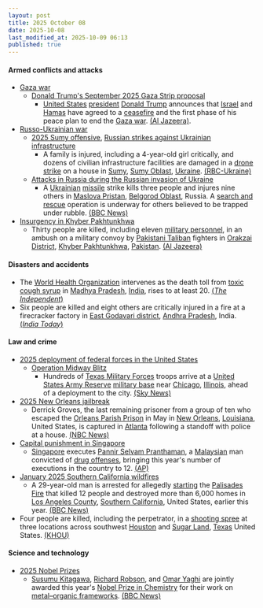 ```yaml
---
layout: post
title: 2025 October 08
date: 2025-10-08
last_modified_at: 2025-10-09 06:13
published: true
---
```



#### Armed conflicts and attacks

* [Gaza war](https://en.wikipedia.org/wiki/Gaza_war "Gaza war")
  * [Donald Trump's September 2025 Gaza Strip proposal](https://en.wikipedia.org/wiki/Donald_Trump%27s_September_2025_Gaza_Strip_proposal "Donald Trump's September 2025 Gaza Strip proposal")
    * [United States](https://en.wikipedia.org/wiki/United_States "United States") [president](https://en.wikipedia.org/wiki/US_president "US president") [Donald Trump](https://en.wikipedia.org/wiki/Donald_Trump "Donald Trump") announces that [Israel](https://en.wikipedia.org/wiki/Israel "Israel") and [Hamas](https://en.wikipedia.org/wiki/Hamas "Hamas") have agreed to a [ceasefire](https://en.wikipedia.org/wiki/Gaza_war_ceasefire "Gaza war ceasefire") and the first phase of his peace plan to end the [Gaza war](https://en.wikipedia.org/wiki/Gaza_war "Gaza war"). [(Al Jazeera)](https://www.aljazeera.com/news/2025/10/8/trump-says-he-may-travel-to-middle-east-as-gaza-deal-very-close).
* [Russo-Ukrainian war](https://en.wikipedia.org/wiki/Russo-Ukrainian_war_%282022%E2%80%93present%29 "Russo-Ukrainian war (2022–present)")
  * [2025 Sumy offensive](https://en.wikipedia.org/wiki/2025_Sumy_offensive "2025 Sumy offensive"), [Russian strikes against Ukrainian infrastructure](https://en.wikipedia.org/wiki/Russian_strikes_against_Ukrainian_infrastructure_%282022%E2%80%93present%29 "Russian strikes against Ukrainian infrastructure (2022–present)")
    * A family is injured, including a 4-year-old girl critically, and dozens of civilian infrastructure facilities are damaged in a [drone strike](https://en.wikipedia.org/wiki/Drone_warfare "Drone warfare") on a house in [Sumy](https://en.wikipedia.org/wiki/Sumy "Sumy"), [Sumy Oblast](https://en.wikipedia.org/wiki/Sumy_Oblast "Sumy Oblast"), [Ukraine](https://en.wikipedia.org/wiki/Ukraine "Ukraine"). [(RBC-Ukraine)](https://www.msn.com/en-ca/news/world/russia-strikes-ukraine-s-sumy-region-casualties-reported-4-year-old-in-severe-condition/ar-AA1O4zoW?ocid=winp1taskbar&cvid=139fb081d23e42aca8a86db770a80b26&ei=21)
  * [Attacks in Russia during the Russian invasion of Ukraine](https://en.wikipedia.org/wiki/Attacks_in_Russia_during_the_Russian_invasion_of_Ukraine "Attacks in Russia during the Russian invasion of Ukraine")
    * A [Ukrainian](https://en.wikipedia.org/wiki/Armed_Forces_of_Ukraine "Armed Forces of Ukraine") [missile](https://en.wikipedia.org/wiki/Missile "Missile") strike kills three people and injures nine others in [Maslova Pristan](https://en.wikipedia.org/wiki/Maslova_Pristan "Maslova Pristan"), [Belgorod Oblast](https://en.wikipedia.org/wiki/Belgorod_Oblast "Belgorod Oblast"), Russia. A [search and rescue](https://en.wikipedia.org/wiki/Search_and_rescue "Search and rescue") operation is underway for others believed to be trapped under rubble. [(BBC News)](https://www.bbc.co.uk/news/articles/cz9j8jlyzzno)
* [Insurgency in Khyber Pakhtunkhwa](https://en.wikipedia.org/wiki/Insurgency_in_Khyber_Pakhtunkhwa "Insurgency in Khyber Pakhtunkhwa")
  * Thirty people are killed, including eleven [military personnel](https://en.wikipedia.org/wiki/Pakistan_Armed_Forces "Pakistan Armed Forces"), in an ambush on a military convoy by [Pakistani Taliban](https://en.wikipedia.org/wiki/Pakistani_Taliban "Pakistani Taliban") fighters in [Orakzai District](https://en.wikipedia.org/wiki/Orakzai_District "Orakzai District"), [Khyber Pakhtunkhwa](https://en.wikipedia.org/wiki/Khyber_Pakhtunkhwa "Khyber Pakhtunkhwa"), [Pakistan](https://en.wikipedia.org/wiki/Pakistan "Pakistan"). [(Al Jazeera)](https://www.aljazeera.com/news/2025/10/8/dozens-killed-as-pakistani-army-fighters-clash-near-afghan-border)

#### Disasters and accidents

* The [World Health Organization](https://en.wikipedia.org/wiki/World_Health_Organization "World Health Organization") intervenes as the death toll from [toxic cough syrup](https://en.wikipedia.org/wiki/Toxic_cough_syrup "Toxic cough syrup") in [Madhya Pradesh](https://en.wikipedia.org/wiki/Madhya_Pradesh "Madhya Pradesh"), [India](https://en.wikipedia.org/wiki/India "India"), rises to at least 20. [(*The Independent*)](https://www.independent.co.uk/asia/india/cough-syrup-deaths-children-madhya-pradesh-b2841422.html)
* Six people are killed and eight others are critically injured in a fire at a firecracker factory in [East Godavari district](https://en.wikipedia.org/wiki/East_Godavari_district "East Godavari district"), [Andhra Pradesh](https://en.wikipedia.org/wiki/Andhra_Pradesh "Andhra Pradesh"), India. [(*India Today*)](https://www.indiatoday.in/india/andhra-pradesh/story/andhra-pradesh-firecracker-factor-fire-workers-dead-burn-injuries-2799715-2025-10-08)

#### Law and crime

* [2025 deployment of federal forces in the United States](https://en.wikipedia.org/wiki/2025_deployment_of_federal_forces_in_the_United_States "2025 deployment of federal forces in the United States")
  * [Operation Midway Blitz](https://en.wikipedia.org/wiki/Operation_Midway_Blitz "Operation Midway Blitz")
    * Hundreds of [Texas Military Forces](https://en.wikipedia.org/wiki/Texas_Military_Forces "Texas Military Forces") troops arrive at a [United States Army Reserve](https://en.wikipedia.org/wiki/United_States_Army_Reserve "United States Army Reserve") [military base](https://en.wikipedia.org/wiki/Military_base "Military base") near [Chicago](https://en.wikipedia.org/wiki/Chicago "Chicago"), [Illinois](https://en.wikipedia.org/wiki/Illinois "Illinois"), ahead of a deployment to the city. [(Sky News)](https://news.sky.com/story/hundreds-of-texan-national-guard-troops-arrive-at-army-base-near-chicago-13446750)
* [2025 New Orleans jailbreak](https://en.wikipedia.org/wiki/2025_New_Orleans_jailbreak "2025 New Orleans jailbreak")
  * Derrick Groves, the last remaining prisoner from a group of ten who escaped the [Orleans Parish Prison](https://en.wikipedia.org/wiki/Orleans_Parish_Prison "Orleans Parish Prison") in May in [New Orleans](https://en.wikipedia.org/wiki/New_Orleans "New Orleans"), [Louisiana](https://en.wikipedia.org/wiki/Louisiana "Louisiana"), United States, is captured in [Atlanta](https://en.wikipedia.org/wiki/Atlanta "Atlanta") following a standoff with police at a house. [(NBC News)](https://www.nbcnews.com/news/us-news/new-orleans-jail-escapee-derrick-groves-captured-atlanta-rcna236463)
* [Capital punishment in Singapore](https://en.wikipedia.org/wiki/Capital_punishment_in_Singapore "Capital punishment in Singapore")
  * [Singapore](https://en.wikipedia.org/wiki/Singapore "Singapore") executes [Pannir Selvam Pranthaman](https://en.wikipedia.org/wiki/Pannir_Selvam_Pranthaman "Pannir Selvam Pranthaman"), a [Malaysian](https://en.wikipedia.org/wiki/Malaysia "Malaysia") man convicted of [drug offenses](https://en.wikipedia.org/wiki/Drug_offense "Drug offense"), bringing this year's number of executions in the country to 12. [(AP)](https://apnews.com/article/singapore-malaysia-death-penalty-execution-d6e5aab38fc6f54d1911bacf717d2c1c)
* [January 2025 Southern California wildfires](https://en.wikipedia.org/wiki/January_2025_Southern_California_wildfires "January 2025 Southern California wildfires")
  * A 29-year-old man is arrested for allegedly [starting](https://en.wikipedia.org/wiki/Arson "Arson") the [Palisades Fire](https://en.wikipedia.org/wiki/Palisades_Fire "Palisades Fire") that killed 12 people and destroyed more than 6,000 homes in [Los Angeles County](https://en.wikipedia.org/wiki/Los_Angeles_County%2C_California "Los Angeles County, California"), [Southern California](https://en.wikipedia.org/wiki/Southern_California "Southern California"), United States, earlier this year. [(BBC News)](https://www.bbc.com/news/articles/c8exz5yg14ko)
* Four people are killed, including the perpetrator, in a [shooting spree](https://en.wikipedia.org/wiki/Spree_killer "Spree killer") at three locations across southwest [Houston](https://en.wikipedia.org/wiki/Houston "Houston") and [Sugar Land](https://en.wikipedia.org/wiki/Sugar_Land%2C_Texas "Sugar Land, Texas"), [Texas](https://en.wikipedia.org/wiki/Texas "Texas") United States. [(KHOU)](https://www.khou.com/video/news/crime/4-dead-in-3-shootings-across-southwest-houston-sugar-land-officials-say/285-267121a4-1b31-487f-8173-334e9f66873e)

#### Science and technology

* [2025 Nobel Prizes](https://en.wikipedia.org/wiki/2025_Nobel_Prizes "2025 Nobel Prizes")
  * [Susumu Kitagawa](https://en.wikipedia.org/wiki/Susumu_Kitagawa "Susumu Kitagawa"), [Richard Robson](https://en.wikipedia.org/wiki/Richard_Robson_%28chemist%29 "Richard Robson (chemist)"), and [Omar Yaghi](https://en.wikipedia.org/wiki/Omar_M._Yaghi "Omar M. Yaghi") are jointly awarded this year's [Nobel Prize in Chemistry](https://en.wikipedia.org/wiki/Nobel_Prize_in_Chemistry "Nobel Prize in Chemistry") for their work on [metal–organic frameworks](https://en.wikipedia.org/wiki/Metal%E2%80%93organic_framework "Metal–organic framework"). [(BBC News)](https://www.bbc.com/news/articles/c0r0l742kpjo)
